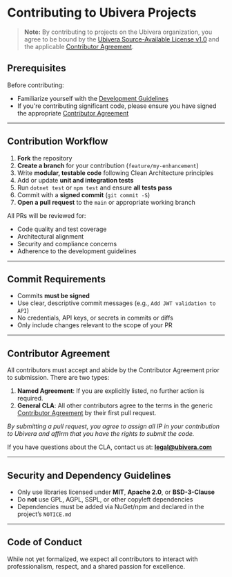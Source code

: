 # Contributing to Ubivera Projects

> **Note:** By contributing to projects on the Ubivera organization, you agree to be bound by the [Ubivera Source-Available License v1.0](./LICENSE.md) and the applicable [Contributor Agreement](#contributor-agreement).

## Prerequisites

Before contributing:

- Familiarize yourself with the [Development Guidelines](./Policies/DEVELOPMENT_GUIDELINES.md)
- If you're contributing significant code, please ensure you have signed the appropriate [Contributor Agreement](#contributor-agreement)

---

## Contribution Workflow

1. **Fork** the repository
2. **Create a branch** for your contribution (`feature/my-enhancement`)
3. Write **modular, testable code** following Clean Architecture principles
4. Add or update **unit and integration tests**
5. Run `dotnet test` or `npm test` and ensure **all tests pass**
6. Commit with a **signed commit** (`git commit -S`)
7. **Open a pull request** to the `main` or appropriate working branch

All PRs will be reviewed for:

- Code quality and test coverage
- Architectural alignment
- Security and compliance concerns
- Adherence to the development guidelines

---

## Commit Requirements

- Commits **must be signed**
- Use clear, descriptive commit messages (e.g., `Add JWT validation to API`)
- No credentials, API keys, or secrets in commits or diffs
- Only include changes relevant to the scope of your PR

---

## Contributor Agreement

All contributors must accept and abide by the Contributor Agreement prior to submission. There are two types:

1. **Named Agreement**: If you are explicitly listed, no further action is required.
2. **General CLA**: All other contributors agree to the terms in the generic [Contributor Agreement](./Agreements/CONTRIBUTOR_AGREEMENT.md) by their first pull request.

_By submitting a pull request, you agree to assign all IP in your contribution to Ubivera and affirm that you have the rights to submit the code._

If you have questions about the CLA, contact us at: **legal@ubivera.com**

---

## Security and Dependency Guidelines

- Only use libraries licensed under **MIT**, **Apache 2.0**, or **BSD-3-Clause**
- Do **not** use GPL, AGPL, SSPL, or other copyleft dependencies
- Dependencies must be added via NuGet/npm and declared in the project’s `NOTICE.md`

---

## Code of Conduct

While not yet formalized, we expect all contributors to interact with professionalism, respect, and a shared passion for excellence.